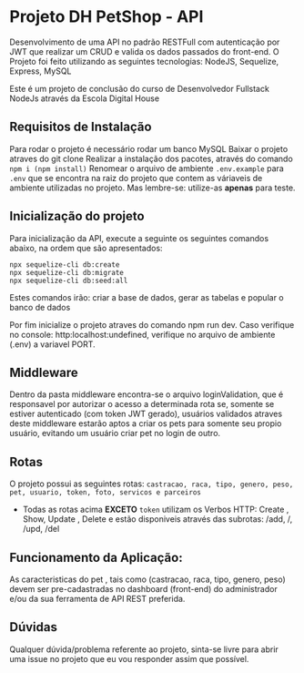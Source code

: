 # Projeto DH PetShop - API

Desenvolvimento de uma API no padrão RESTFull com autenticação por JWT que realizar um CRUD e valida os dados passados do front-end.
O Projeto foi feito utilizando as seguintes tecnologias: NodeJS, Sequelize, Express, MySQL

Este é um projeto de conclusão do curso de Desenvolvedor Fullstack NodeJs através da Escola Digital House

## Requisitos de Instalação

Para rodar o projeto é necessário rodar um banco MySQL
Baixar o projeto atraves do git clone
Realizar a instalação dos pacotes, através do comando `npm i (npm install)`
Renomear o arquivo de ambiente `.env.example` para `.env` que se encontra na raiz do projeto que contem as váriaveis de ambiente utilizadas no projeto. Mas lembre-se: utilize-as **apenas** para teste.

## Inicialização do projeto
Para inicialização da API, execute a seguinte os seguintes comandos abaixo, na ordem que são apresentados:

```
npx sequelize-cli db:create
npx sequelize-cli db:migrate
npx sequelize-cli db:seed:all
```

Estes comandos irão: criar a base de dados, gerar as tabelas e popular o banco de dados

Por fim inicialize o projeto atraves do comando npm run dev.
Caso verifique no console: http:localhost:undefined, verifique no arquivo de ambiente (.env) a variavel PORT.

## Middleware
Dentro da pasta middleware encontra-se o arquivo loginValidation, que é responsavel por autorizar o acesso a determinada rota se, somente se estiver autenticado (com token JWT gerado), usuários validados atraves deste middleware estarão aptos a criar os pets para somente seu propio usuário, evitando um usuário criar pet no login de outro.

## Rotas
O projeto possui as seguintes rotas:
`castracao, raca, tipo, genero, peso, pet, usuario, token, foto, servicos e parceiros`
- Todas as rotas acima **EXCETO** `token` utilizam os Verbos HTTP: Create , Show, Update , Delete e estão disponiveis através das subrotas: /add, /, /upd, /del

## Funcionamento da Aplicação:
As caracteristicas do pet , tais como (castracao, raca, tipo, genero, peso) devem ser pre-cadastradas no dashboard (front-end) do administrador e/ou da sua ferramenta de API REST preferida.

## Dúvidas
Qualquer dúvida/problema referente ao projeto, sinta-se livre para abrir uma issue no projeto que eu vou responder assim que possível.